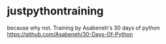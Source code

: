 # justpythontraining
because why not. Training by Asabeneh's 30 days of python
https://github.com/Asabeneh/30-Days-Of-Python
